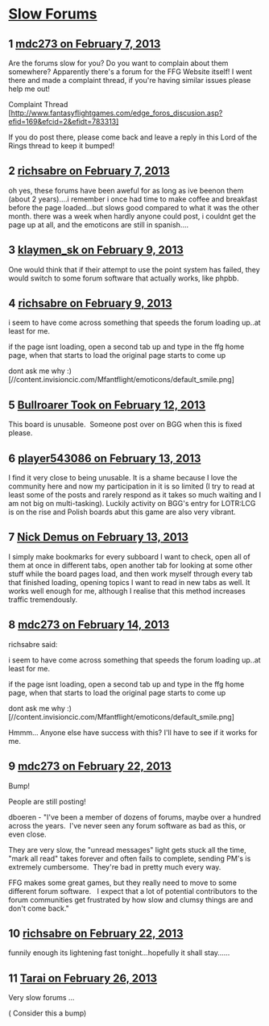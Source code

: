 # [Slow Forums](https://community.fantasyflightgames.com/topic/78936-slow-forums/)

## 1 [mdc273 on February 7, 2013](https://community.fantasyflightgames.com/topic/78936-slow-forums/?do=findComment&comment=760084)

Are the forums slow for you? Do you want to complain about them somewhere? Apparently there's a forum for the FFG Website itself! I went there and made a complaint thread, if you're having similar issues please help me out!

Complaint Thread [http://www.fantasyflightgames.com/edge_foros_discusion.asp?efid=169&efcid=2&efidt=783313]

If you do post there, please come back and leave a reply in this Lord of the Rings thread to keep it bumped!

## 2 [richsabre on February 7, 2013](https://community.fantasyflightgames.com/topic/78936-slow-forums/?do=findComment&comment=760141)

oh yes, these forums have been aweful for as long as ive beenon them (about 2 years)….i remember i once had time to make coffee and breakfast before the page loaded…but slows good compared to what it was the other month. there was a week when hardly anyone could post, i couldnt get the page up at all, and the emoticons are still in spanish….

## 3 [klaymen_sk on February 9, 2013](https://community.fantasyflightgames.com/topic/78936-slow-forums/?do=findComment&comment=760763)

One would think that if their attempt to use the point system has failed, they would switch to some forum software that actually works, like phpbb.

## 4 [richsabre on February 9, 2013](https://community.fantasyflightgames.com/topic/78936-slow-forums/?do=findComment&comment=760794)

i seem to have come across something that speeds the forum loading up..at least for me.

if the page isnt loading, open a second tab up and type in the ffg home page, when that starts to load the original page starts to come up

dont ask me why :) [//content.invisioncic.com/Mfantflight/emoticons/default_smile.png]

## 5 [Bullroarer Took on February 12, 2013](https://community.fantasyflightgames.com/topic/78936-slow-forums/?do=findComment&comment=761719)

This board is unusable.  Someone post over on BGG when this is fixed please.

## 6 [player543086 on February 13, 2013](https://community.fantasyflightgames.com/topic/78936-slow-forums/?do=findComment&comment=762052)

I find it very close to being unusable. It is a shame because I love the community here and now my participation in it is so limited (I try to read at least some of the posts and rarely respond as it takes so much waiting and I am not big on multi-tasking). Luckily activity on BGG's entry for LOTR:LCG is on the rise and Polish boards abut this game are also very vibrant. 

## 7 [Nick Demus on February 13, 2013](https://community.fantasyflightgames.com/topic/78936-slow-forums/?do=findComment&comment=762068)

I simply make bookmarks for every subboard I want to check, open all of them at once in different tabs, open another tab for looking at some other stuff while the board pages load, and then work myself through every tab that finished loading, opening topics I want to read in new tabs as well. It works well enough for me, although I realise that this method increases traffic tremendously.

## 8 [mdc273 on February 14, 2013](https://community.fantasyflightgames.com/topic/78936-slow-forums/?do=findComment&comment=762782)

richsabre said:

i seem to have come across something that speeds the forum loading up..at least for me.

if the page isnt loading, open a second tab up and type in the ffg home page, when that starts to load the original page starts to come up

dont ask me why :) [//content.invisioncic.com/Mfantflight/emoticons/default_smile.png]



Hmmm… Anyone else have success with this? I'll have to see if it works for me.

## 9 [mdc273 on February 22, 2013](https://community.fantasyflightgames.com/topic/78936-slow-forums/?do=findComment&comment=766161)

Bump!

People are still posting!

dboeren - "I've been a member of dozens of forums, maybe over a hundred across the years.  I've never seen any forum software as bad as this, or even close.

They are very slow, the "unread messages" light gets stuck all the time, "mark all read" takes forever and often fails to complete, sending PM's is extremely cumbersome.  They're bad in pretty much every way.

FFG makes some great games, but they really need to move to some different forum software.   I expect that a lot of potential contributors to the forum communities get frustrated by how slow and clumsy things are and don't come back."

## 10 [richsabre on February 22, 2013](https://community.fantasyflightgames.com/topic/78936-slow-forums/?do=findComment&comment=766195)

funnily enough its lightening fast tonight…hopefully it shall stay……

## 11 [Tarai on February 26, 2013](https://community.fantasyflightgames.com/topic/78936-slow-forums/?do=findComment&comment=767237)

Very slow forums …

( Consider this a bump)

 

